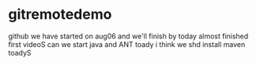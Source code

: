# gitremotedemo
github we have started on aug06 and we'll finish by today
almost finished first videoS
can we start java and ANT toady
i think we shd install maven toadyS
